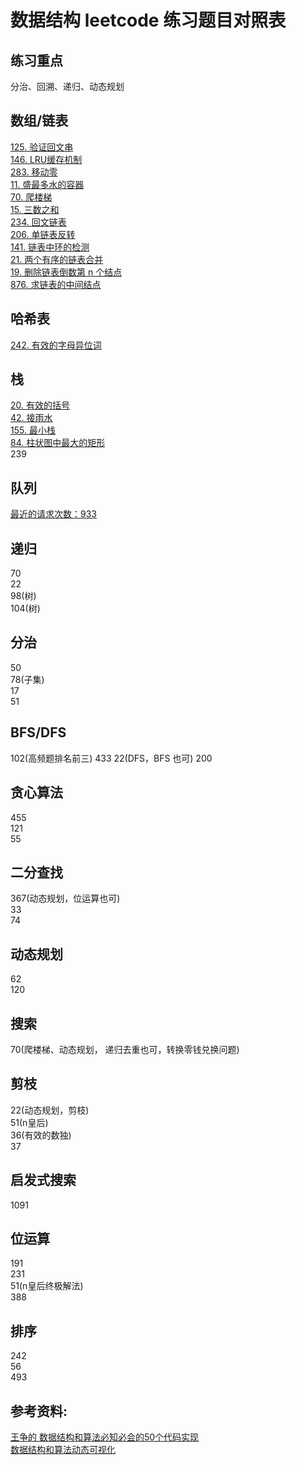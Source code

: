 # 数据结构 leetcode 练习题目对照表

## 练习重点

分治、回溯、递归、动态规划

## 数组/链表

[125. 验证回文串](https://leetcode-cn.com/problems/valid-palindrome)  
[146. LRU缓存机制](https://leetcode-cn.com/problems/lru-cache/)  
[283. 移动零](https://leetcode-cn.com/problems/move-zeroes/)  
[11. 盛最多水的容器](https://leetcode-cn.com/problems/container-with-most-water)   
[70. 爬楼梯](https://leetcode-cn.com/problems/climbing-stairs/)  
[15. 三数之和](https://leetcode-cn.com/problems/3sum/)  
[234. 回文链表](https://leetcode-cn.com/problems/palindrome-linked-list/)  
[206. 单链表反转](https://leetcode-cn.com/problems/reverse-linked-list/)  
[141. 链表中环的检测](https://leetcode-cn.com/problems/linked-list-cycle/)    
[21. 两个有序的链表合并](https://leetcode-cn.com/problems/merge-two-sorted-lists/)  
[19. 删除链表倒数第 n 个结点 ](https://leetcode-cn.com/problems/remove-nth-node-from-end-of-list/)  
[876. 求链表的中间结点](https://leetcode-cn.com/problems/middle-of-the-linked-list/)  

## 哈希表

[242. 有效的字母异位词](https://leetcode-cn.com/problems/valid-anagram/)

## 栈

[20. 有效的括号](https://leetcode-cn.com/problems/valid-parentheses/)   
[42. 接雨水](https://leetcode-cn.com/problems/trapping-rain-water/)   
[155. 最小栈](https://leetcode-cn.com/problems/min-stack/)   
[84. 柱状图中最大的矩形](https://leetcode-cn.com/problems/largest-rectangle-in-histogram/)  
239  


## 队列

[最近的请求次数：933](https://leetcode-cn.com/problems/number-of-recent-calls/)  


## 递归

70  
22  
98(树)  
104(树)  

## 分治

50  
78(子集)  
17  
51  

## BFS/DFS

102(高频题排名前三)
433
22(DFS，BFS 也可)
200

## 贪心算法

455   
121  
55  

## 二分查找

367(动态规划，位运算也可)  
33  
74  


## 动态规划

62  
120  


## 搜索

70(爬楼梯、动态规划， 递归去重也可，转换零钱兑换问题)  

## 剪枝

22(动态规划，剪枝)  
51(n皇后)  
36(有效的数独)  
37  

## 启发式搜索

1091  

## 位运算

191  
231  
51(n皇后终极解法)  
388

## 排序

242  
56  
493  


## 参考资料:

[王争的 数据结构和算法必知必会的50个代码实现](https://github.com/wangzheng0822/algo)  
[数据结构和算法动态可视化](https://visualgo.net/zh)

